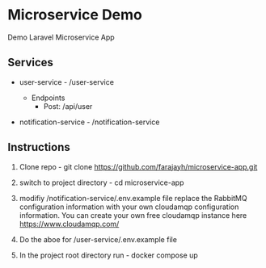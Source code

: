 # Microservice Demo
Demo Laravel Microservice App


## Services
* user-service - /user-service
    - Endpoints
        * Post: /api/user

* notification-service - /notification-service

## Instructions
1. Clone repo - git clone https://github.com/farajayh/microservice-app.git

2. switch to project directory - cd microservice-app

3. modifiy /notification-service/.env.example file
    replace the RabbitMQ configuration information with your own cloudamqp configuration information.
    You can create your own free cloudamqp instance here https://www.cloudamqp.com/
    
4. Do the aboe for /user-service/.env.example file

5. In the project root directory run -  docker compose up